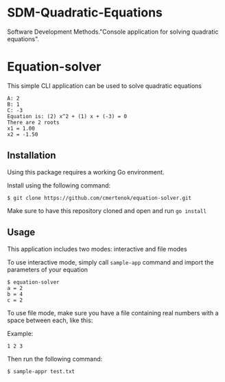 # SDM-Quadratic-Equations
Software Development Methods."Console application for solving quadratic equations".

# Equation-solver
This simple CLI application can be used to solve quadratic equations

```
A: 2
B: 1
C: -3
Equation is: (2) x^2 + (1) x + (-3) = 0 
There are 2 roots
x1 = 1.00
x2 = -1.50
```

## Installation

Using this package requires a working Go environment. 

Install using the following command:

```
$ git clone https://github.com/cmertenok/equation-solver.git
```

Make sure to have this repository cloned and open and run `go install`

## Usage

This application includes two modes: interactive and file modes

To use interactive mode, simply call `sample-app` command and import the parameters of your equation

```
$ equation-solver
a = 2
b = 4
c = 2
```

To use file mode, make sure you have a file containing real numbers with a space between each, like this:

Example:
```
1 2 3
```

Then run the following command:

```
$ sample-appr test.txt
```